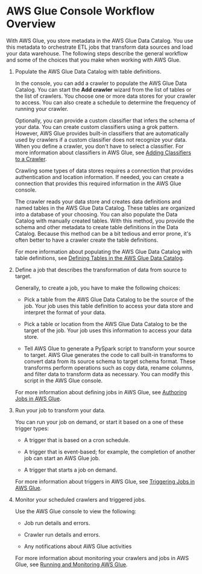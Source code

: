 # AWS Glue Console Workflow Overview<a name="start-console-overview"></a>

With AWS Glue, you store metadata in the AWS Glue Data Catalog\. You use this metadata to orchestrate ETL jobs that transform data sources and load your data warehouse\. The following steps describe the general workflow and some of the choices that you make when working with AWS Glue\.

1. Populate the AWS Glue Data Catalog with table definitions\.

   In the console, you can add a crawler to populate the AWS Glue Data Catalog\. You can start the **Add crawler** wizard from the list of tables or the list of crawlers\. You choose one or more data stores for your crawler to access\. You can also create a schedule to determine the frequency of running your crawler\.

   Optionally, you can provide a custom classifier that infers the schema of your data\. You can create custom classifiers using  a grok pattern\. However, AWS Glue provides built\-in classifiers that are automatically used by crawlers if a custom classifier does not recognize your data\. When you define a crawler, you don't have to select a classifier\. For more information about classifiers in AWS Glue, see [Adding Classifiers to a Crawler](add-classifier.md)\. 

   Crawling some types of data stores requires a connection that provides authentication and location information\. If needed, you can create a connection that provides this required information in the AWS Glue console\.

   The crawler reads your data store and creates data definitions and named tables in the AWS Glue Data Catalog\. These tables are organized into a database of your choosing\. You can also populate the Data Catalog with manually created tables\. With this method, you provide the schema and other metadata to create table definitions in the Data Catalog\. Because this method can be a bit tedious and error prone, it's often better to have a crawler create the table definitions\.

   For more information about populating the AWS Glue Data Catalog with table definitions, see [Defining Tables in the AWS Glue Data Catalog](tables-described.md)\.

1. Define a job that describes the transformation of data from source to target\.

   Generally, to create a job, you have to make the following choices:

   + Pick a table from the AWS Glue Data Catalog to be the source of the job\. Your job uses this table definition to access your data store and interpret the format of your data\.

   + Pick a table or location from the AWS Glue Data Catalog to be the target of the job\. Your job uses this information to access your data store\.

   + Tell AWS Glue to generate a PySpark script to transform your source to target\. AWS Glue generates the code to call built\-in transforms to convert data from its source schema to target schema format\. These transforms perform operations such as copy data, rename columns, and filter data to transform data as necessary\. You can modify this script in the AWS Glue console\.

   For more information about defining jobs in AWS Glue, see [Authoring Jobs in AWS Glue](author-job.md)\.

1. Run your job to transform your data\.

   You can run your job on demand, or start it based on a one of these trigger types:

   + A trigger that is based on a cron schedule\.

   + A trigger that is event\-based; for example, the completion of another job can start an AWS Glue job\.

   + A trigger that starts a job on demand\.

   For more information about triggers in AWS Glue, see [Triggering Jobs in AWS Glue](trigger-job.md)\.

1. Monitor your scheduled crawlers and triggered jobs\.

   Use the AWS Glue console to view the following:

   + Job run details and errors\.

   + Crawler run details and errors\.

   + Any notifications about AWS Glue activities

   For more information about monitoring your crawlers and jobs in AWS Glue, see [Running and Monitoring AWS Glue](monitor-glue.md)\.